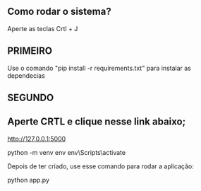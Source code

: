 ## Como rodar o sistema?
Aperte as teclas Crtl + J

## PRIMEIRO
Use o comando "pip install -r requirements.txt" para instalar as dependecias

## SEGUNDO

## Aperte CRTL e clique nesse link abaixo;
http://127.0.0.1:5000


python -m venv env
env\Scripts\activate

Depois de ter criado, use esse comando para rodar a aplicação: 

python app.py

